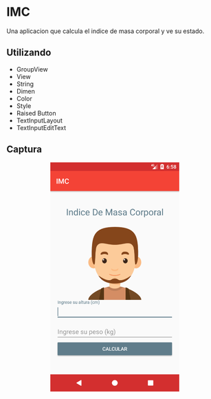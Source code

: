 # IMC

Una aplicacion que calcula el indice de masa corporal y ve su estado.

## Utilizando

  * GroupView
  * View
  * String
  * Dimen
  * Color
  * Style
  * Raised Button
  * TextInputLayout
  * TextInputEditText

## Captura

<div align="center">
    <center>
        <img src="/img/captura1.png" width="300">
    </center>
</div>
<br>